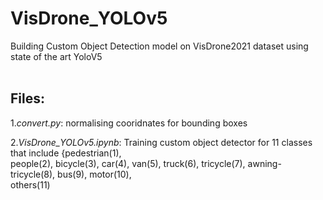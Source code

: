 # VisDrone_YOLOv5
Building Custom Object Detection model on VisDrone2021 dataset using state of the art YoloV5</br>
</br>
## Files:</br>

1.*convert.py*: normalising cooridnates for bounding boxes </br>

2.*VisDrone_YOLOv5.ipynb*: Training custom object detector for 11 classes that include {pedestrian(1),</br> 
                     people(2), bicycle(3), car(4), van(5), truck(6), tricycle(7), awning-tricycle(8), bus(9), motor(10),</br> 
                     others(11)
